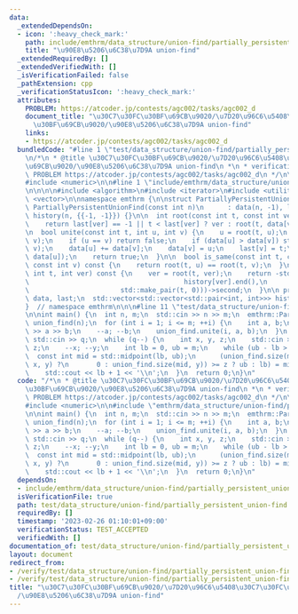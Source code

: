 ```yaml
---
data:
  _extendedDependsOn:
  - icon: ':heavy_check_mark:'
    path: include/emthrm/data_structure/union-find/partially_persistent_union-find.hpp
    title: "\u90E8\u5206\u6C38\u7D9A union-find"
  _extendedRequiredBy: []
  _extendedVerifiedWith: []
  _isVerificationFailed: false
  _pathExtension: cpp
  _verificationStatusIcon: ':heavy_check_mark:'
  attributes:
    PROBLEM: https://atcoder.jp/contests/agc002/tasks/agc002_d
    document_title: "\u30C7\u30FC\u30BF\u69CB\u9020/\u7D20\u96C6\u5408\u30C7\u30FC\
      \u30BF\u69CB\u9020/\u90E8\u5206\u6C38\u7D9A union-find"
    links:
    - https://atcoder.jp/contests/agc002/tasks/agc002_d
  bundledCode: "#line 1 \"test/data_structure/union-find/partially_persistent_union-find.test.cpp\"\
    \n/*\n * @title \u30C7\u30FC\u30BF\u69CB\u9020/\u7D20\u96C6\u5408\u30C7\u30FC\u30BF\
    \u69CB\u9020/\u90E8\u5206\u6C38\u7D9A union-find\n *\n * verification-helper:\
    \ PROBLEM https://atcoder.jp/contests/agc002/tasks/agc002_d\n */\n\n#include <iostream>\n\
    #include <numeric>\n\n#line 1 \"include/emthrm/data_structure/union-find/partially_persistent_union-find.hpp\"\
    \n\n\n\n#include <algorithm>\n#include <iterator>\n#include <utility>\n#include\
    \ <vector>\n\nnamespace emthrm {\n\nstruct PartiallyPersistentUnionFind {\n  explicit\
    \ PartiallyPersistentUnionFind(const int n)\n      : data(n, -1), last(n, -1),\
    \ history(n, {{-1, -1}}) {}\n\n  int root(const int t, const int ver) const {\n\
    \    return last[ver] == -1 || t < last[ver] ? ver : root(t, data[ver]);\n  }\n\
    \n  bool unite(const int t, int u, int v) {\n    u = root(t, u);\n    v = root(t,\
    \ v);\n    if (u == v) return false;\n    if (data[u] > data[v]) std::swap(u,\
    \ v);\n    data[u] += data[v];\n    data[v] = u;\n    last[v] = t;\n    history[u].emplace_back(t,\
    \ data[u]);\n    return true;\n  }\n\n  bool is_same(const int t, const int u,\
    \ const int v) const {\n    return root(t, u) == root(t, v);\n  }\n\n  int size(const\
    \ int t, int ver) const {\n    ver = root(t, ver);\n    return -std::prev(std::lower_bound(history[ver].begin(),\n\
    \                                       history[ver].end(),\n                \
    \                       std::make_pair(t, 0)))->second;\n  }\n\n private:\n  std::vector<int>\
    \ data, last;\n  std::vector<std::vector<std::pair<int, int>>> history;\n};\n\n\
    }  // namespace emthrm\n\n\n#line 11 \"test/data_structure/union-find/partially_persistent_union-find.test.cpp\"\
    \n\nint main() {\n  int n, m;\n  std::cin >> n >> m;\n  emthrm::PartiallyPersistentUnionFind\
    \ union_find(n);\n  for (int i = 1; i <= m; ++i) {\n    int a, b;\n    std::cin\
    \ >> a >> b;\n    --a; --b;\n    union_find.unite(i, a, b);\n  }\n  int q;\n \
    \ std::cin >> q;\n  while (q--) {\n    int x, y, z;\n    std::cin >> x >> y >>\
    \ z;\n    --x; --y;\n    int lb = 0, ub = m;\n    while (ub - lb > 1) {\n    \
    \  const int mid = std::midpoint(lb, ub);\n      (union_find.size(mid, x) + (union_find.is_same(mid,\
    \ x, y) ?\n       0 : union_find.size(mid, y)) >= z ? ub : lb) = mid;\n    }\n\
    \    std::cout << lb + 1 << '\\n';\n  }\n  return 0;\n}\n"
  code: "/*\n * @title \u30C7\u30FC\u30BF\u69CB\u9020/\u7D20\u96C6\u5408\u30C7\u30FC\
    \u30BF\u69CB\u9020/\u90E8\u5206\u6C38\u7D9A union-find\n *\n * verification-helper:\
    \ PROBLEM https://atcoder.jp/contests/agc002/tasks/agc002_d\n */\n\n#include <iostream>\n\
    #include <numeric>\n\n#include \"emthrm/data_structure/union-find/partially_persistent_union-find.hpp\"\
    \n\nint main() {\n  int n, m;\n  std::cin >> n >> m;\n  emthrm::PartiallyPersistentUnionFind\
    \ union_find(n);\n  for (int i = 1; i <= m; ++i) {\n    int a, b;\n    std::cin\
    \ >> a >> b;\n    --a; --b;\n    union_find.unite(i, a, b);\n  }\n  int q;\n \
    \ std::cin >> q;\n  while (q--) {\n    int x, y, z;\n    std::cin >> x >> y >>\
    \ z;\n    --x; --y;\n    int lb = 0, ub = m;\n    while (ub - lb > 1) {\n    \
    \  const int mid = std::midpoint(lb, ub);\n      (union_find.size(mid, x) + (union_find.is_same(mid,\
    \ x, y) ?\n       0 : union_find.size(mid, y)) >= z ? ub : lb) = mid;\n    }\n\
    \    std::cout << lb + 1 << '\\n';\n  }\n  return 0;\n}\n"
  dependsOn:
  - include/emthrm/data_structure/union-find/partially_persistent_union-find.hpp
  isVerificationFile: true
  path: test/data_structure/union-find/partially_persistent_union-find.test.cpp
  requiredBy: []
  timestamp: '2023-02-26 01:10:01+09:00'
  verificationStatus: TEST_ACCEPTED
  verifiedWith: []
documentation_of: test/data_structure/union-find/partially_persistent_union-find.test.cpp
layout: document
redirect_from:
- /verify/test/data_structure/union-find/partially_persistent_union-find.test.cpp
- /verify/test/data_structure/union-find/partially_persistent_union-find.test.cpp.html
title: "\u30C7\u30FC\u30BF\u69CB\u9020/\u7D20\u96C6\u5408\u30C7\u30FC\u30BF\u69CB\u9020\
  /\u90E8\u5206\u6C38\u7D9A union-find"
---
```

